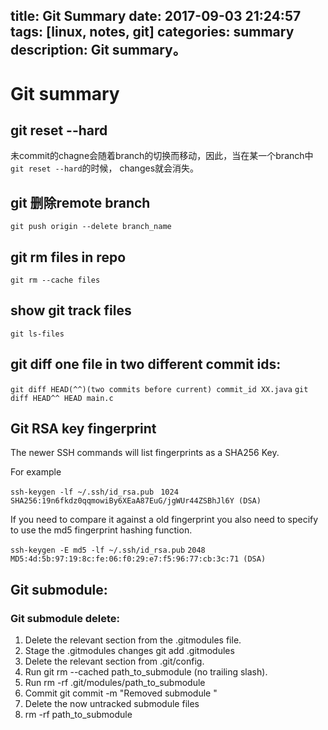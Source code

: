 title: Git Summary
date: 2017-09-03 21:24:57
tags: [linux, notes, git]
categories: summary
description: Git summary。
---

# Git summary

## git reset --hard
未commit的chagne会随着branch的切换而移动，因此，当在某一个branch中`git reset --hard`的时候， changes就会消失。

## git 删除remote branch
`git push origin --delete branch_name`

## git rm files in repo
`git rm --cache files`

## show git track files
`git ls-files` 

## git diff one file in two different commit ids:
`git diff HEAD(^^)(two commits before current) commit_id XX.java`
`git diff HEAD^^ HEAD main.c`

## Git RSA key fingerprint

The newer SSH commands will list fingerprints as a SHA256 Key.

For example

`ssh-keygen -lf ~/.ssh/id_rsa.pub `
`1024 SHA256:19n6fkdz0qqmowiBy6XEaA87EuG/jgWUr44ZSBhJl6Y (DSA)`

If you need to compare it against a old fingerprint you also need to specify to use the md5 fingerprint hashing function.

`ssh-keygen -E md5 -lf ~/.ssh/id_rsa.pub`
`2048 MD5:4d:5b:97:19:8c:fe:06:f0:29:e7:f5:96:77:cb:3c:71 (DSA)`

## Git submodule:

### Git submodule delete:
1. Delete the relevant section from the .gitmodules file.
2. Stage the .gitmodules changes git add .gitmodules
3. Delete the relevant section from .git/config.
4. Run git rm --cached path_to_submodule (no trailing slash).
5. Run rm -rf .git/modules/path_to_submodule
6. Commit git commit -m "Removed submodule <name>"
7. Delete the now untracked submodule files
8. rm -rf path_to_submodule

